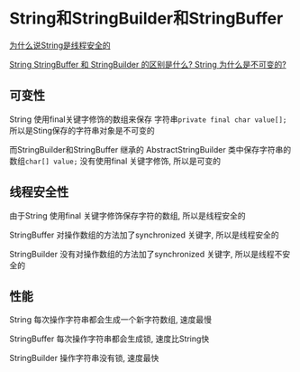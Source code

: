 # String和StringBuilder和StringBuffer

[为什么说String是线程安全的](https://www.cnblogs.com/651434092qq/p/11168608.html)

[String StringBuffer 和 StringBuilder 的区别是什么? String 为什么是不可变的?](https://snailclimb.gitee.io/javaguide/#/docs/java/Java基础知识?id=_12-string-stringbuffer-和-stringbuilder-的区别是什么-string-为什么是不可变的)



## 可变性

String 使用final关键字修饰的数组来保存 字符串`private final char value[];` 所以是Sting保存的字符串对象是不可变的

而StringBuilder和StringBuffer 继承的 AbstractStringBuilder 类中保存字符串的数组`char[] value;` 没有使用final 关键字修饰, 所以是可变的



## 线程安全性

由于String 使用final 关键字修饰保存字符的数组, 所以是线程安全的

StringBuffer 对操作数组的方法加了synchronized 关键字, 所以是线程安全的

StringBuilder 没有对操作数组的方法加了synchronized 关键字, 所以是线程不安全的



## 性能

String 每次操作字符串都会生成一个新字符数组, 速度最慢

StringBuffer 每次操作字符串都会生成锁, 速度比String快

StringBuilder 操作字符串没有锁, 速度最快

